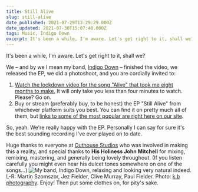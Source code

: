 ```yaml
---
title: Still Alive
slug: still-alive
date_published: 2021-07-29T13:29:29.000Z
date_updated: 2021-07-30T15:07:48.000Z
tags: Music, Indigo Down
excerpt: It's been a while, I'm aware. Let's get right to it, shall we?
---
```


It's been a while, I'm aware. Let's get right to it, shall we?

We – and by we I mean my band, [Indigo Down](https://indigodown.com/) – finished the video, we released the EP, we did a photoshoot, and you are cordially invited to:

1. [Watch the lockdown video for the song "Alive" that took me eight months to make.](https://www.youtube.com/watch?v=UAFhv4xKi0c) It will only take you less than four minutes to watch. Please? Go on.
2. Buy or stream (preferably buy, to be honest) the EP "Still Alive" from whichever platform suits you best. You can find it on pretty much all of them, but [links to some of the most popular are right here on our site](https://indigodown.com/release).

So, yeah. We're really happy with the EP. Personally I can say for sure it's the best sounding recording I've ever played on to date.

Huge thanks to everyone at [Outhouse Studios](https://outhousestudios.co.uk/) who was involved in making this a reality, and special thanks to **His Holiness John Mitchell** for mixing, remixing, mastering, and generally being lovely throughout. (If you listen carefully you might even hear his dulcet tones somewhere on one of the songs...)
![My band, Indigo Down, relaxing and looking very natural indeed.](__GHOST_URL__/content/images/2021/07/9387-small.jpg)L-R: Martin Szomszor, Jez Fielder, Clive Murray, Paul Fielder. Photo: [k b photography](https://www.katebookerphotography.com/).
Enjoy! Then put some clothes on, for pity's sake.
